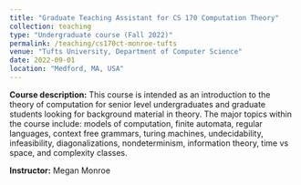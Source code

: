 ```yaml
---
title: "Graduate Teaching Assistant for CS 170 Computation Theory"
collection: teaching
type: "Undergraduate course (Fall 2022)"
permalink: /teaching/cs170ct-monroe-tufts
venue: "Tufts University, Department of Computer Science"
date: 2022-09-01
location: "Medford, MA, USA"
---
```

  
**Course description:** This course is intended as an introduction to the theory of computation for senior level undergraduates and graduate students looking for background material in theory. The major topics within the course include: models of computation, finite automata, regular languages, context free grammars, turing machines, undecidability, infeasibility, diagonalizations, nondeterminism, information theory, time vs space, and complexity classes.

**Instructor:** Megan Monroe
